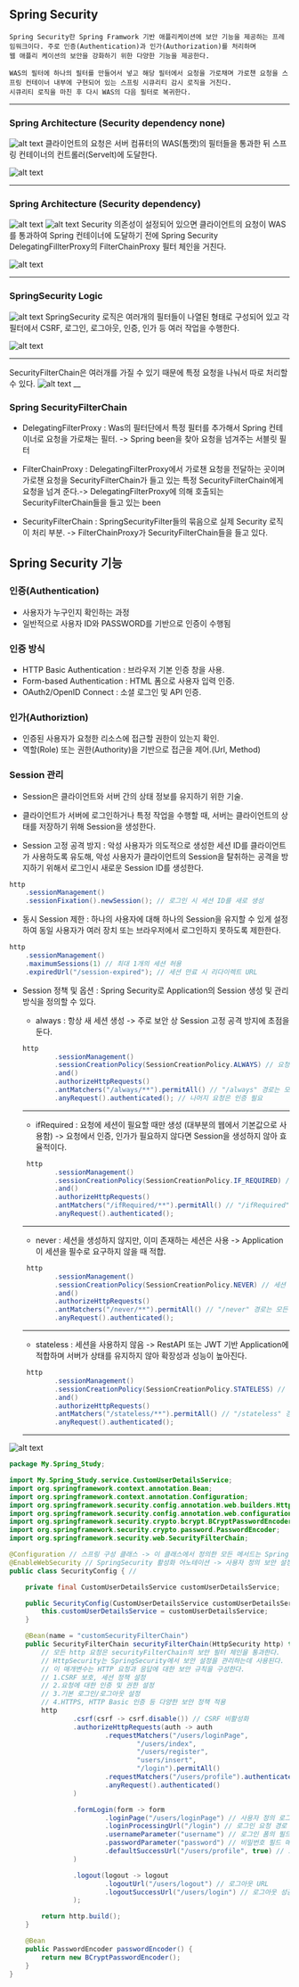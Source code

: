 ## Spring Security
    Spring Security란 Spring Framwork 기반 애플리케이션에 보안 기능을 제공하는 프레임워크이다. 주로 인증(Authentication)과 인가(Authorization)를 처리하며   
    웹 애플리 케이션의 보안을 강화하기 위한 다양한 기능을 제공한다.

    WAS의 필터에 하나의 필터를 만들어서 넣고 해당 필터에서 요청을 가로채며 가로챈 요청을 스프링 컨테이너 내부에 구현되어 있는 스프링 시큐리티 감시 로직을 거친다.
    시큐리티 로직을 마친 후 다시 WAS의 다음 필터로 복귀한다.
___

### Spring Architecture (Security dependency none)
![alt text](./Study.img/springArchitecture.png)
클라이언트의 요청은 서버 컴퓨터의 WAS(톰캣)의 필터들을 통과한 뒤 스프링 컨테이너의 컨트롤러(Servelt)에 도달한다.

![alt text](./Study.img/Filter.png)
___

### Spring Architecture (Security dependency)
![alt text](./Study.img/SpringSecurityArchitecture.png)
![alt text](./Study.img/SpringSecurityArchitecture2.png)
Security 의존성이 설정되어 있으면 클라이언트의 요청이 WAS를 통과하여 Spring 컨테이너에 도달하기 전에 Spring Security DelegatingFillterProxy의 FilterChainProxy 필터 체인을 거친다.

![alt text](./Study.img/FilterChain.png)
___

### SpringSecurity Logic
![alt text](./Study.img/SecurityLogic.png)
SpringSecurity 로직은 여러개의 필터들이 나열된 형태로 구성되어 있고 각 필터에서 CSRF, 로그인, 로그아웃, 인증, 인가 등 여러 작업을 수행한다.

![alt text](./Study.img/SecurityFilterCahin.png)


___ 
SecurityFilterChain은 여러개를 가질 수 있기 때문에 특정 요청을 나눠서 따로 처리할 수 있다.
![alt text](./Study.img/SecurityMultyFilterCain.png)
__

### Spring SecurityFilterChain
- DelegatingFilterProxy : 
    Was의 필터단에서 특정 필터를 추가해서 Spring 컨테이너로 요청을 가로채는 필터. -> Spring been을 찾아 요청을 넘겨주는 서블릿 필터

- FilterChainProxy : 
    DelegatingFilterProxy에서 가로챈 요청을 전달하는 곳이며 가로챈 요청을 SecurityFilterChain가 들고 있는 특정 
    SecurityFilterChain에게 요청을 넘겨 준다.-> DelegatingFilterProxy에 의해 호출되는 SecurityFilterChain들을 들고 있는 been

- SecurityFilterChain : 
    SpringSecurityFilter들의 묶음으로 실제 Security 로직이 처리 부분. -> FilterChainProxy가 SecurityFilterChain들을 들고 있다.


## Spring Security 기능 

### 인증(Authentication)
- 사용자가 누구인지 확인하는 과정
- 일반적으로 사용자 ID와 PASSWORD를 기반으로 인증이 수행됨

### 인증 방식
- HTTP Basic Authentication : 브라우저 기본 인증 창을 사용.
- Form-based Authentication : HTML 폼으로 사용자 입력 인증.
- OAuth2/OpenID Connect : 소셜 로그인 및 API 인증.

### 인가(Authoriztion)
- 인증된 사용자가 요청한 리소스에 접근할 권한이 있는지 확인.
- 역할(Role) 또는 권한(Authority)을 기반으로 접근을 제어.(Url, Method)

### Session 관리 
- Session은 클라이언트와 서버 간의 상태 정보를 유지하기 위한 기술.
- 클라이언트가 서버에 로그인하거나 특정 작업을 수행할 때, 서버는 클라이언트의 상태를 저장하기 위해 Session을 생성한다.

- Session 고정 공격 방지 : 
    악성 사용자가 의도적으로 생성한 세션 ID를 클라이언트가 사용하도록 유도해, 악성 사용자가 클라이언트의 Session을 탈취하는 공격을 방지하기 위해서 로그인시 새로운 Session ID를 생성한다.

```java
http
    .sessionManagement()
    .sessionFixation().newSession(); // 로그인 시 세션 ID를 새로 생성
```

- 동시 Session 제한 :
    하나의 사용자에 대해 하나의 Session을 유지할 수 있게 설정하여 동일 사용자가 여러 장치 또는 브라우저에서 로그인하지 못하도록 제한한다.

```java
http
    .sessionManagement()
    .maximumSessions(1) // 최대 1개의 세션 허용
    .expiredUrl("/session-expired"); // 세션 만료 시 리다이렉트 URL
```

- Session 정책 및 옵션 :
    Spring Security로 Application의 Session 생성 및 관리 방식을 정의할 수 있다.
    
    - always : 항상 새 세션 생성 -> 주로 보안 상 Session 고정 공격 방지에 초점을 둔다.
    ```java
    http
            .sessionManagement()
            .sessionCreationPolicy(SessionCreationPolicy.ALWAYS) // 요청 시마다 새 세션 생성
            .and()
            .authorizeHttpRequests()
            .antMatchers("/always/**").permitAll() // "/always" 경로는 모든 사용자 접근 허용
            .anyRequest().authenticated(); // 나머지 요청은 인증 필요
    ```
    ___

    - ifRequired : 요청에 세션이 필요할 때만 생성 (대부분의 웹에서 기본값으로 사용함) -> 요청에서 인증, 인가가 필요하지 않다면 Session을 생성하지 않아 효율적이다.
    ```java
     http
            .sessionManagement()
            .sessionCreationPolicy(SessionCreationPolicy.IF_REQUIRED) // 세션 필요 시에만 생성
            .and()
            .authorizeHttpRequests()
            .antMatchers("/ifRequired/**").permitAll() // "/ifRequired" 경로는 모든 사용자 접근 허용
            .anyRequest().authenticated();
    ```
    ___

    - never : 세션을 생성하지 않지만, 이미 존재하는 세션은 사용 -> Application이 세션을 필수로 요구하지 않을 때 적합.
    ```java
     http
            .sessionManagement()
            .sessionCreationPolicy(SessionCreationPolicy.NEVER) // 세션 생성 금지, 기존 세션만 사용
            .and()
            .authorizeHttpRequests()
            .antMatchers("/never/**").permitAll() // "/never" 경로는 모든 사용자 접근 허용
            .anyRequest().authenticated();
    ```
    ___

    - stateless : 세션을 사용하지 않음 -> RestAPI 또는 JWT 기반 Application에 적합하며 서버가 상태를 유지하지 않아 확장성과 성능이 높아진다. 
    ```java
     http
            .sessionManagement()
            .sessionCreationPolicy(SessionCreationPolicy.STATELESS) // 세션 완전히 비활성화
            .and()
            .authorizeHttpRequests()
            .antMatchers("/stateless/**").permitAll() // "/stateless" 경로는 모든 사용자 접근 허용
            .anyRequest().authenticated();
    ```
    ___



![alt text](image.png)


```java
package My.Spring_Study;

import My.Spring_Study.service.CustomUserDetailsService;
import org.springframework.context.annotation.Bean;
import org.springframework.context.annotation.Configuration;
import org.springframework.security.config.annotation.web.builders.HttpSecurity;
import org.springframework.security.config.annotation.web.configuration.EnableWebSecurity;
import org.springframework.security.crypto.bcrypt.BCryptPasswordEncoder;
import org.springframework.security.crypto.password.PasswordEncoder;
import org.springframework.security.web.SecurityFilterChain;

@Configuration // 스프링 구성 클래스 -> 이 클래스에서 정의한 모든 메서드는 Spring Bean으로 등록된다.
@EnableWebSecurity // SpringSecurity 활성화 어노테이션 -> 사용자 정의 보안 설정
public class SecurityConfig { //

    private final CustomUserDetailsService customUserDetailsService;

    public SecurityConfig(CustomUserDetailsService customUserDetailsService) {
        this.customUserDetailsService = customUserDetailsService;
    }

    @Bean(name = "customSecurityFilterChain")
    public SecurityFilterChain securityFilterChain(HttpSecurity http) throws Exception {
        // 모든 http 요청은 securityFilterChain의 보안 필터 체인을 통과한다.
        // HttpSecurity는 SpringSecurity에서 보안 설정을 관리하는데 사용된다.
        // 이 매개변수는 HTTP 요청과 응답에 대한 보안 규칙을 구성한다.
        // 1.CSRF 보호, 세션 정책 설정
        // 2.요청에 대한 인증 및 권한 설정
        // 3.기본 로그인/로그아웃 설정
        // 4.HTTPS, HTTP Basic 인증 등 다양한 보안 정책 적용
        http
                .csrf(csrf -> csrf.disable()) // CSRF 비활성화
                .authorizeHttpRequests(auth -> auth
                        .requestMatchers("/users/loginPage",
                                "/users/index",
                                "/users/register",
                                "users/insert",
                                "/login").permitAll()
                        .requestMatchers("/users/profile").authenticated() // 프로필 페이지는 인증 필요
                        .anyRequest().authenticated()
                )

                .formLogin(form -> form
                        .loginPage("/users/loginPage") // 사용자 정의 로그인 페이지
                        .loginProcessingUrl("/login") // 로그인 요청 경로
                        .usernameParameter("username") // 로그인 폼의 필드 이름과 매핑
                        .passwordParameter("password") // 비밀번호 필드 매핑
                        .defaultSuccessUrl("/users/profile", true) // 로그인 성공 후 이동
                )

                .logout(logout -> logout
                        .logoutUrl("/users/logout") // 로그아웃 URL
                        .logoutSuccessUrl("/users/login") // 로그아웃 성공 후 이동
                );

        return http.build();
    }

    @Bean
    public PasswordEncoder passwordEncoder() {
        return new BCryptPasswordEncoder();
    }
}
```





